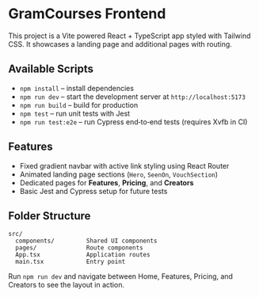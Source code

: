 # GramCourses Frontend

This project is a Vite powered React + TypeScript app styled with Tailwind CSS. It showcases a landing page and additional pages with routing.

## Available Scripts

- `npm install` – install dependencies
- `npm run dev` – start the development server at `http://localhost:5173`
- `npm run build` – build for production
- `npm test` – run unit tests with Jest
- `npm run test:e2e` – run Cypress end‑to‑end tests (requires Xvfb in CI)

## Features

- Fixed gradient navbar with active link styling using React Router
- Animated landing page sections (`Hero`, `SeenOn`, `VouchSection`)
- Dedicated pages for **Features**, **Pricing**, and **Creators**
- Basic Jest and Cypress setup for future tests

## Folder Structure

```
src/
  components/         Shared UI components
  pages/              Route components
  App.tsx             Application routes
  main.tsx            Entry point
```

Run `npm run dev` and navigate between Home, Features, Pricing, and Creators to see the layout in action.
